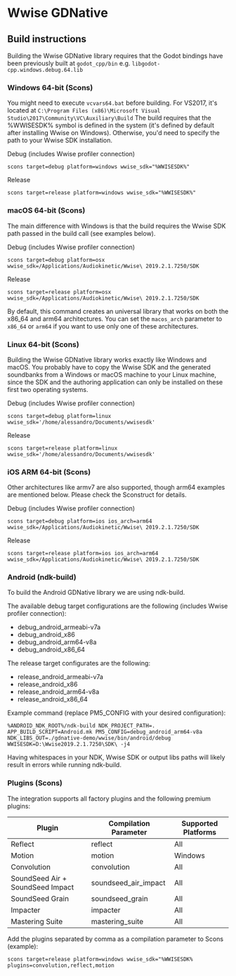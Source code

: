 # Wwise GDNative

## Build instructions

Building the Wwise GDNative library requires that the Godot bindings have been previously built at `godot_cpp/bin` e.g. `libgodot-cpp.windows.debug.64.lib`

### Windows 64-bit (Scons)

You might need to execute `vcvars64.bat` before building. For VS2017, it's located at `C:\Program Files (x86)\Microsoft Visual Studio\2017\Community\VC\Auxiliary\Build`
The build requires that the %WWISESDK% symbol is defined in the system (it's defined by default after installing Wwise on Windows). Otherwise, you'd need to specify the path to your Wwise SDK installation.

Debug (includes Wwise profiler connection)

```
scons target=debug platform=windows wwise_sdk="%WWISESDK%"
```

Release

```
scons target=release platform=windows wwise_sdk="%WWISESDK%"
```

### macOS 64-bit (Scons)

The main difference with Windows is that the build requires the Wwise SDK path passed in the build call (see examples below).

Debug (includes Wwise profiler connection)

```
scons target=debug platform=osx wwise_sdk=/Applications/Audiokinetic/Wwise\ 2019.2.1.7250/SDK
```

Release

```
scons target=release platform=osx wwise_sdk=/Applications/Audiokinetic/Wwise\ 2019.2.1.7250/SDK
```

By default, this command creates an universal library that works on both the x86_64 and arm64 architectures. You can set the `macos_arch` parameter to `x86_64` or `arm64` if you want to use only one of these architectures.


### Linux 64-bit (Scons)

Building the Wwise GDNative library works exactly like Windows and macOS. You probably have to copy the Wwise SDK and the generated soundbanks from a Windows or macOS machine to your Linux machine, since the SDK and the authoring application can only be installed on these first two operating systems. 

Debug (includes Wwise profiler connection)

```
scons target=debug platform=linux wwise_sdk='/home/alessandro/Documents/wwisesdk'
```

Release

```
scons target=release platform=linux wwise_sdk='/home/alessandro/Documents/wwisesdk'
```

### iOS ARM 64-bit (Scons)

Other architectures like armv7 are also supported, though arm64 examples are mentioned below. Please check the Sconstruct for details.

Debug (includes Wwise profiler connection)

```
scons target=debug platform=ios ios_arch=arm64 wwise_sdk=/Applications/Audiokinetic/Wwise\ 2019.2.1.7250/SDK
```

Release

```
scons target=release platform=ios ios_arch=arm64 wwise_sdk=/Applications/Audiokinetic/Wwise\ 2019.2.1.7250/SDK
```

### Android (ndk-build)

To build the Android GDNative library we are using ndk-build. 

The available debug target configurations are the following (includes Wwise profiler connection):
* debug_android_armeabi-v7a
* debug_android_x86
* debug_android_arm64-v8a
* debug_android_x86_64

The release target configurates are the following: 
* release_android_armeabi-v7a
* release_android_x86
* release_android_arm64-v8a
* release_android_x86_64

Example command (replace PM5_CONFIG with your desired configuration):

```
%ANDROID_NDK_ROOT%/ndk-build NDK_PROJECT_PATH=. APP_BUILD_SCRIPT=Android.mk PM5_CONFIG=debug_android_arm64-v8a NDK_LIBS_OUT=./gdnative-demo/wwise/bin/android/debug WWISESDK=D:\Wwise2019.2.1.7250\SDK\ -j4
```

Having whitespaces in your NDK, Wwise SDK or output libs paths will likely result in errors while running ndk-build.

### Plugins (Scons)

The integration supports all factory plugins and the following premium plugins:

| Plugin | Compilation Parameter | Supported Platforms |
|-|-|-|
| Reflect | reflect | All
| Motion | motion | Windows
| Convolution | convolution | All
| SoundSeed Air + SoundSeed Impact | soundseed_air_impact | All
| SoundSeed Grain | soundseed_grain | All
| Impacter | impacter | All
| Mastering Suite | mastering_suite | All

Add the plugins separated by comma as a compilation parameter to Scons (example):

```
scons target=release platform=windows wwise_sdk="%WWISESDK% plugins=convolution,reflect,motion
```
